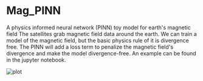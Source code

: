 # Mag_PINN
A physics informed neural network (PINN) toy model for earth's magnetic field
The satellites grab magnetic field data around the earth. We can train a model of the magnetic field, but the basic physics rule of it is divergence free.
The PINN will add a loss term to penalize the magnetic field's divergence and make the model divergence-free.
An example can be found in the jupyter notebook.

![plot](PINN_plot)

